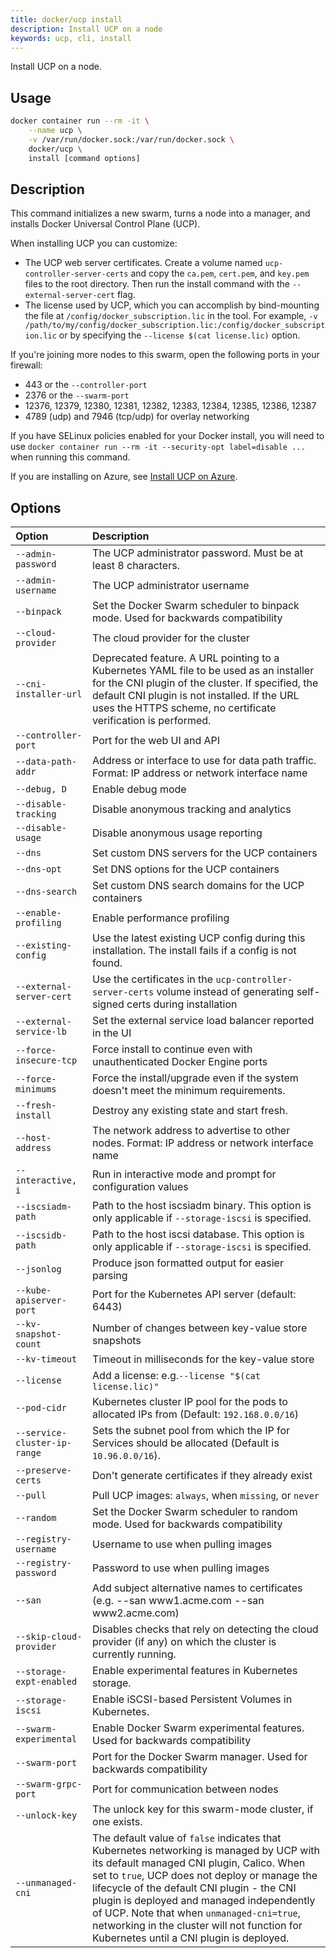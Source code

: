 ```yaml
---
title: docker/ucp install
description: Install UCP on a node
keywords: ucp, cli, install
---
```


Install UCP on a node.

## Usage

```bash
docker container run --rm -it \
    --name ucp \
    -v /var/run/docker.sock:/var/run/docker.sock \
    docker/ucp \
    install [command options]
```

## Description

This command initializes a new swarm, turns a node into a manager, and installs
Docker Universal Control Plane (UCP).

When installing UCP you can customize:

  * The UCP web server certificates. Create a volume named `ucp-controller-server-certs` and copy the `ca.pem`, `cert.pem`, and `key.pem` files to the root directory. Then run the install command with the `--external-server-cert` flag.
  * The license used by UCP, which you can accomplish by bind-mounting the file at `/config/docker_subscription.lic` in the tool. For example, `-v /path/to/my/config/docker_subscription.lic:/config/docker_subscription.lic` or by specifying the `--license $(cat license.lic)` option.

If you're joining more nodes to this swarm, open the following ports in your
firewall:

  * 443 or the `--controller-port`
  * 2376 or the `--swarm-port`
  * 12376, 12379, 12380, 12381, 12382, 12383, 12384, 12385, 12386, 12387
  * 4789 (udp) and 7946 (tcp/udp) for overlay networking

If you have SELinux policies enabled for your Docker install, you will need to
use `docker container run --rm -it --security-opt label=disable ...` when running this
command.

If you are installing on Azure, see [Install UCP on Azure](/ee/ucp/admin/install/install-on-azure/).

## Options

| Option                   | Description                                                                                                                                                                                                                               |
|:-------------------------|:------------------------------------------------------------------------------------------------------------------------------------------------------------------------------------------------------------------------------------------|
| `--admin-password`       | The UCP administrator password. Must be at least 8 characters. |
| `--admin-username`       | The UCP administrator username                             |
| `--binpack`              | Set the Docker Swarm scheduler to binpack mode. Used for backwards compatibility       |
| `--cloud-provider`       | The cloud provider for the cluster 
| `--cni-installer-url`    | Deprecated feature. A URL pointing to a Kubernetes YAML file to be used as an installer for the CNI plugin of the cluster. If specified, the default CNI plugin is not installed. If the URL uses the HTTPS scheme, no certificate verification is performed.       |
| `--controller-port`      | Port for the web UI and API 
| `--data-path-addr`       | Address or interface to use for data path traffic. Format: IP address or network interface name
| `--debug, D`             | Enable debug mode  |
| `--disable-tracking`     | Disable anonymous tracking and analytics                                               |
| `--disable-usage`        | Disable anonymous usage reporting                                                      |
| `--dns`                  | Set custom DNS servers for the UCP containers                                          |                                                                                                                                                   
| `--dns-opt`              | Set DNS options for the UCP containers                                                 |                                                                                                                                                   
| `--dns-search`           | Set custom DNS search domains for the UCP containers                                   |
| `--enable-profiling`     | Enable performance profiling                                                           |
| `--existing-config`      | Use the latest existing UCP config during this installation. The install fails if a config is not found.          |
| `--external-server-cert` | Use the certificates in the `ucp-controller-server-certs` volume instead of generating self-signed certs during installation                                                                                           |
| `--external-service-lb`  | Set the external service load balancer reported in the UI                              |
| `--force-insecure-tcp`   | Force install to continue even with unauthenticated Docker Engine ports                |
| `--force-minimums`       | Force the install/upgrade even if the system doesn't meet the minimum requirements.    |
| `--fresh-install`        | Destroy any existing state and start fresh.                                            |
| `--host-address`         | The network address to advertise to other nodes. Format: IP address or network interface name |
| `--interactive, i`       | Run in interactive mode and prompt for configuration values |
| `--iscsiadm-path`        | Path to the host iscsiadm binary. This option is only applicable if `--storage-iscsi` is specified.                                                                                                         |
| `--iscsidb-path`         | Path to the host iscsi database. This option is only applicable if `--storage-iscsi` is specified.                                                                                                         |
| `--jsonlog`              | Produce json formatted output for easier parsing |
| `--kube-apiserver-port`  | Port for the Kubernetes API server (default: 6443)                                     |
| `--kv-snapshot-count`    | Number of changes between key-value store snapshots                                    |
| `--kv-timeout`           | Timeout in milliseconds for the key-value store                                        |
| `--license`              | Add a license: e.g.` --license "$(cat license.lic)" `                                  |
| `--pod-cidr`             | Kubernetes cluster IP pool for the pods to allocated IPs from (Default: `192.168.0.0/16`) |
|`--service-cluster-ip-range`| Sets the subnet pool from which the IP for Services should be allocated (Default is `10.96.0.0/16`). |
| `--preserve-certs`       | Don't generate certificates if they already exist                                      |
| `--pull`                 | Pull UCP images: `always`, when `missing`, or `never`                                  |
| `--random`               | Set the Docker Swarm scheduler to random mode. Used for backwards compatibility        |
| `--registry-username`    | Username to use when pulling images                                                    |
| `--registry-password`    | Password to use when pulling images                                                    |
| `--san`                  | Add subject alternative names to certificates (e.g. --san www1.acme.com --san www2.acme.com) |
| `--skip-cloud-provider`  | Disables checks that rely on detecting the cloud provider (if any) on which the cluster is currently running. | 
| `--storage-expt-enabled` | Enable experimental features in Kubernetes storage. |
| `--storage-iscsi`        | Enable iSCSI-based Persistent Volumes in Kubernetes. |
| `--swarm-experimental`   | Enable Docker Swarm experimental features. Used for backwards compatibility            |
| `--swarm-port`           | Port for the Docker Swarm manager. Used for backwards compatibility                    | 
| `--swarm-grpc-port`      | Port for communication between nodes                                                   | 
| `--unlock-key`           | The unlock key for this swarm-mode cluster, if one exists.                             |  
| `--unmanaged-cni`        |The default value of `false` indicates that Kubernetes networking is managed by UCP with its default managed CNI plugin, Calico. When set to `true`, UCP does not deploy or manage the lifecycle of the default CNI plugin - the CNI plugin is deployed and managed independently of UCP. Note that when `unmanaged-cni=true`, networking in the cluster will not function for Kubernetes until a CNI plugin is deployed.    |                                                                                                                                                                                                                                                                         
